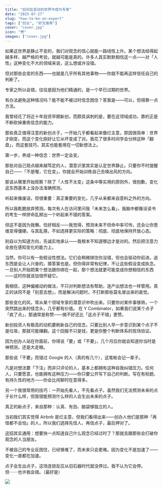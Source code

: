 ```yaml
---
title: "如何在变动的世界中成为专家"
date: "2025-07-27"
slug: "how-to-be-an-expert"
tags: ["创业", "好文推荐"]
cover: "cover.jpg"
icon: "😎"
images: ["cover.jpg"]
---
```

如果这世界是静止不变的，我们对观念的信心就能一路线性上升。某个想法经得起越多样、越严格的考验，就越可能是真的。许多人其实默默相信这一点——对「人性」这种变化不大的领域来说，这么想或许没错。



但对那些会变的东西——也就是几乎所有其他事物——你就不能再这样信任自己的判断了。



专家之所以会错，往往是因为他们精通的，是一个早已过期的世界。



有办法避免这种情况吗？能不能不被过时信念困住？答案是——可以，但得靠一点方法。



我曾经花了将近十年投资早期新创，而颇具讽刺的是，要在这领域成功，靠的正是不断砍掉重练信念的能力。



那些真正值得注意的新创点子，一开始几乎都看起来像烂主意，原因很简单：世界才刚变，而这个变化刚好让它从坏变成了对。我花了很多时间学会分辨这种「翻盘」，而这套技巧，其实也能套用在一切新想法上。



第一步，养成一种信念：世界一定会变。



那些对自己观点越来越笃定的人，潜意识里其实是认定世界静止。只要你不时提醒自己——「不是喔，它在变」，你就会开始训练自己去嗅出风的方向。



那该从哪里开始观察？除了「人性不太变」这条中等实用的原则外，很抱歉，变化这东西基本上没办法准确预测。



听起来像废话，但很重要：真正重要的变化，几乎从来都来自意料之外的方向。



所以我乾脆放弃预测。每次有人在访问里问我「未来怎么看」，我脑中都像没读书的考生一样拼命乱掰出一个听起来不错的答案。



但这不是因为我懒。恰好相反——我觉得，预测未来不但命中率可怜，还会让你思维变得僵硬。与其乱猜，不如选择更实际的策略：彻底、彻底地保持开放心态。



别自以为知道方向，先诚实地承认——我根本不知道哪边才是对的。然后把注意力全放在感知变化的能力上。



当然，你可以有一些假设性想法。它们会稍微绑住你没错，但也会驱动你前进。追东西是会让人兴奋的，猜答案也是。但你得非常有纪律，不让这些假设变成执念。
一旦别人开始把某个想法跟你绑在一起，那个想法就更可能变成你想相信的东西——这时你就该加倍怀疑它。



我相信，这种偏被动的做法，不只对判断想法有帮助，连产出想法也一样管用。真正的诀窍不是「刻意去想」，而是解决问题时，不打断那些莫名冒出来的直觉。



那些变化的风，常从某个领域专家的潜意识中吹出来。只要你对某件事够熟，一个突然跳出来的怪念头，几乎都有价值。
在 Y Combinator，如果我们说某个点子「疯了点」，那通常是称赞——搞不好还比「这点子不错」更赞。



新创投资人有极高的动机要刷新自己的信念。只要比别人早一步意识到某个点子不是垃圾，那就可能赚翻。这个回报不只是钱，更是你整个判断体系的现场验证。



因为创办人站在你面前，你得说「要」或「不要」，几个月后你就会知道你当时是神预测，还是大走眼。



那些说「不要」而错过 Google 的人（真的有几个），这笔帐会记一辈子。



凡是对想法要「下注」而非只评论的人，基本上都拥有这种自我纠错压力。任何人，只要愿意，也能拥有这种压力——你只要公开写下自己的判断。写在有标题、有持久性的地方——你会比闲聊时在意得多。



另一个我很常用的技巧：一开始先看人，不先看点子。虽然我们无法预测未来的点子长什么样，但我很能预测什么样的人会生出未来的点子。



真正的新点子，来自那种：认真、有劲、脑袋够独立的人。



当初我们其实觉得 Airbnb 是烂主意，但我们看得出来——创办人他们是那种「再怪都不会怕」的人，所以我们选择先信人、再信点子，最后押对了。



这招其实通用：想要快一点知道自己什么观念已经过时了？那就去跟那些会打破你观念的人当朋友。



不被自己的专业反困住，已经够难了，而未来只会更难。因为变化不是加速了——变化一直都在加速。



点子会生出点子，这场连锁反应从旧石器时代就没停过。我不认为它会停。
但⋯⋯也许我会错。（最好是）




![](https://prod-files-secure.s3.us-west-2.amazonaws.com/112d0858-5090-4d34-a606-b75eb8d65fd2/46476355-9cf3-4e99-9b7a-3531bc426380/1000202064.png?X-Amz-Algorithm=AWS4-HMAC-SHA256&X-Amz-Content-Sha256=UNSIGNED-PAYLOAD&X-Amz-Credential=ASIAZI2LB466RG5FNBEQ%2F20250912%2Fus-west-2%2Fs3%2Faws4_request&X-Amz-Date=20250912T141217Z&X-Amz-Expires=3600&X-Amz-Security-Token=IQoJb3JpZ2luX2VjELb%2F%2F%2F%2F%2F%2F%2F%2F%2F%2FwEaCXVzLXdlc3QtMiJIMEYCIQCap5stUlIctluDMR88Jo80UKgdYOinO68%2BQESxLHQL%2BAIhAPFREcIWoCnU1YKZIdT%2Bde9%2FlhkoTisFP8WE6sgYr%2B8cKv8DCC8QABoMNjM3NDIzMTgzODA1IgwvaarjvXZRzUn4YVgq3AMtpqw9TNkj61V6lOVNUIT3d83EWOBLbMlznKCERaN%2BxhiKYPfqy1pZYaHsiFwYiEhIGQZy3vMZRtvpRfCRGHCRPE1y9YRePybi7Z5Ye%2FDHk8ldR0Fz15Vxdaiht9wsUXH3zM1mcW94%2BJRljhFo%2BKCeAYFujMJufEHn95uWoQCC5QgkMQ%2BthjqbK6nSSMDg%2B3iUIn876N80AMK2IG5iOoxcFLgddbLonnH0iVzO8MxEMko1nt6j4hWKfs6dJPTzfMP2bGureBi2b2VvQHBcVjUGRJdKeTusQAsn7iqC6zNRNe5knRco33VErSpHuCwkXGDG34K8dpKQJAXR%2FZEQ0NcNb0Sgohrr61TBdNVwFiBjOq86Cbk0sGbSi55OgQCrdp6%2FrKkjlGqnkUb%2BATkDFH%2B%2FuOYpu4RMIHPzafQ4JDvDRoUm2ksPK3%2BEDTzYtwY8NEJlUGv5taPo8vOrEqjBIl1p3IQrpd%2FN5AbfKOnDJk9kw6sWwczy3akx7mCY7jf4418TttQaKmfOEyOKoXKRzHul7pzfL%2Fa0LHa5KY3Ty17TlDxOksJ7%2B8X5N7Jf7g4NLRfjWlFCP5z7pgEKrGrvCQApRBiQS76XD60OABPMgmFnP4B6hzKifRJsoJfZ6TCMxJDGBjqkAelGifRd6MTSmsI0JUWpeIkBungcEmHuu5VFUSHBX%2B0sU8DBcVDBWYP%2Feavu4e0sScuAH9vv1NH3rxJ2tTcV9mi9ryaMAYr2OkgFx4%2BT8wEhYZQnaFrAmiaQ1q7daR2RkFIbWRJAveDu2%2FLOE8dK1J8yooL21Sy0QosQTd2EMMujEXDzrY6wXGd0SRxBXrbq8ad2e06KVsl5nOZTWOHVeL0DfN9l&X-Amz-Signature=9ec0dd105628c215167b6abb927f84707c5c07dafce61df7daddac2b96c58772&X-Amz-SignedHeaders=host&x-amz-checksum-mode=ENABLED&x-id=GetObject)

